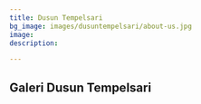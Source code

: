 ```yaml
---
title: Dusun Tempelsari
bg_image: images/dusuntempelsari/about-us.jpg
image: 
description: 

---
```

## Galeri Dusun Tempelsari